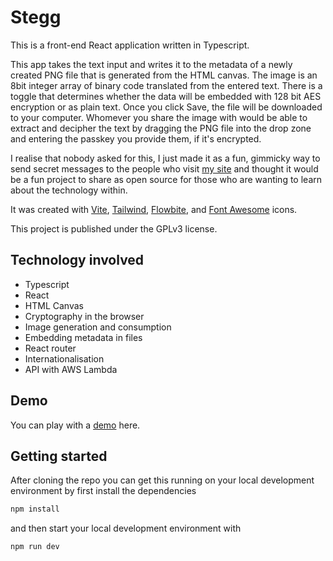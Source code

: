 # Stegg

This is a front-end React application written in Typescript.

This app takes the text input and writes it to the metadata of a newly created PNG file that is generated from the HTML canvas. The image is an 8bit integer array of binary code translated from the entered text. There is a toggle that determines whether the data will be embedded with 128 bit AES encryption or as plain text. Once you click Save, the file will be downloaded to your computer. Whomever you share the image with would be able to extract and decipher the text by dragging the PNG file into the drop zone and entering the passkey you provide them, if it's encrypted.

I realise that nobody asked for this, I just made it as a fun, gimmicky way to send secret messages to the people who visit [my site](alifeinbinary.com) and thought it would be a fun project to share as open source for those who are wanting to learn about the technology within.

It was created with [Vite](https://github.com/vitejs/vite), [Tailwind](https://github.com/tailwindlabs/tailwindcss), [Flowbite](https://github.com/themesberg/flowbite), and [Font Awesome](https://github.com/FortAwesome/Font-Awesome) icons.

This project is published under the GPLv3 license.

## Technology involved

- Typescript
- React
- HTML Canvas
- Cryptography in the browser
- Image generation and consumption
- Embedding metadata in files
- React router
- Internationalisation
- API with AWS Lambda

## Demo

You can play with a [demo](https://alifeinbinary.github.io/stegg/) here.

## Getting started

After cloning the repo you can get this running on your local development environment by first install the dependencies

```bash
npm install
```

and then start your local development environment with

```bash
npm run dev
```
